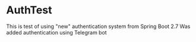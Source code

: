 # AuthTest
This is test of using "new" authentication system from Spring Boot 2.7
Was added authentication using Telegram bot

